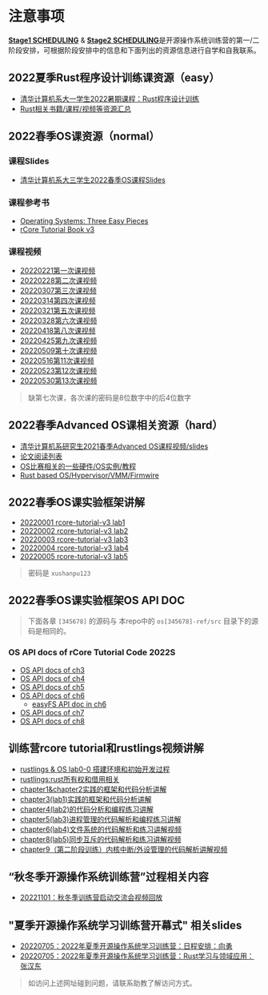 # 注意事项
 [**Stage1 SCHEDULING**](./scheduling.md) & [**Stage2 SCHEDULING**](https://github.com/LearningOS/oscomp-kernel-training)是开源操作系统训练营的第一/二阶段安排，可根据阶段安排中的信息和下面列出的资源信息进行自学和自我联系。


## 2022夏季Rust程序设计训练课资源（easy）

- [清华计算机系大一学生2022暑期课程：Rust程序设计训练](https://lab.cs.tsinghua.edu.cn/rust/)
- [Rust相关书籍/课程/视频等资源汇总](https://github.com/rcore-os/rCore/wiki/study-resource-of-system-programming-in-RUST)

## 2022春季OS课资源（normal）

### 课程Slides

- [清华计算机系大三学生2022春季OS课程Slides](https://learningos.github.io/os-lectures/)

### 课程参考书

- [Operating Systems: Three Easy Pieces](https://pages.cs.wisc.edu/~remzi/OSTEP/)
- [rCore Tutorial Book v3](https://rcore-os.github.io/rCore-Tutorial-Book-v3/)

### 课程视频

- [20220221第一次课视频](https://meeting.tencent.com/v2/cloud-record/share?id=5fcc9ef3-cb43-48f6-9d33-f75f640e8c38&from=3)
- [20220228第二次课视频](https://meeting.tencent.com/v2/cloud-record/share?id=0c2a73ec-238a-453b-8f0f-aaadaeb55eca&from=3)
- [20220307第三次课视频](https://meeting.tencent.com/v2/cloud-record/share?id=c21406cf-96f9-4df6-8cab-af4dbd798769&from=3)
- [20220314第四次课视频](https://meeting.tencent.com/v2/cloud-record/share?id=5dae93b5-6f9d-40b9-86c3-f2c13670ecaf&from=3)
- [20220321第五次课视频](https://meeting.tencent.com/v2/cloud-record/share?id=4e9dc00e-1c95-47b8-bd18-6a24fe2e3450&from=3)
- [20220328第六次课视频](https://meeting.tencent.com/v2/cloud-record/share?id=a48d439c-c161-4a0a-bf75-70024d408526&from=3)
- [20220418第八次课视频](https://meeting.tencent.com/v2/cloud-record/share?id=92b88816-805b-44f0-af5c-227654d5c5bd&from=3)
- [20220425第九次课视频](https://meeting.tencent.com/v2/cloud-record/share?id=622c85a7-6549-4e1d-9ff1-6fb908107791&from=3)
- [20220509第十次课视频](https://meeting.tencent.com/v2/cloud-record/share?id=26487a19-875a-457f-8a89-d0a3ca785915&from=3)
- [20220516第11次课视频](https://meeting.tencent.com/v2/cloud-record/share?id=e45a7ab1-325a-44f1-904d-1bb661daa0dd&from=3)
- [20220523第12次课视频](https://meeting.tencent.com/v2/cloud-record/share?id=5c2c8e4b-f9a0-4228-bb4d-b83c648057a0&from=3)
- [20220530第13次课视频](https://meeting.tencent.com/v2/cloud-record/share?id=34309e7e-3835-4d3f-a056-eceec5598f66&from=3)

> 缺第七次课，各次课的密码是8位数字中的后4位数字

## 2022春季Advanced OS课相关资源（hard）

- [清华计算机系研究生2021春季Advanced OS课程视频/slides](https://www.xuetangx.com/course/thu080917777/3234209)
- [论文阅读列表](https://github.com/chyyuu/aos_course_info/blob/master/readinglist.md)
- [OS比赛相关的一些硬件/OS实例/教程](https://github.com/oscomp/os-competition-info/blob/main/ref-info.md)
- [Rust based OS/Hypervisor/VMM/Firmwire](https://github.com/chyyuu/aos_course_info/blob/master/oslist.md)

## 2022春季OS课实验框架讲解

- [20220001 rcore-tutorial-v3 lab1](https://cloud.tsinghua.edu.cn/f/9440395fad1a44b690f9/)
- [20220002 rcore-tutorial-v3 lab2](https://cloud.tsinghua.edu.cn/f/96e49fe5770b40199d61/)
- [20220003 rcore-tutorial-v3 lab3](https://cloud.tsinghua.edu.cn/f/4e8c590689e448a2893f/)
- [20220004 rcore-tutorial-v3 lab4](https://cloud.tsinghua.edu.cn/f/a44d31de255047ceb1fc/)
- [20220005 rcore-tutorial-v3 lab5](https://cloud.tsinghua.edu.cn/f/7935a70766514c2ca08c/)

> 密码是 `xushanpu123`

## 2022春季OS课实验框架OS API DOC

> 下面各章 ``[345678]`` 的源码与 本repo中的 ``os[345678]-ref/src`` 目录下的源码是相同的。

### OS API docs of rCore Tutorial Code 2022S

- [OS API docs of ch3](https://learningos.github.io/rCore-Tutorial-Code-2022S/ch3/os/index.html)
- [OS API docs of ch4](https://learningos.github.io/rCore-Tutorial-Code-2022S/ch4/os/index.html)
- [OS API docs of ch5](https://learningos.github.io/rCore-Tutorial-Code-2022S/ch5/os/index.html)
- [OS API docs of ch6](https://learningos.github.io/rCore-Tutorial-Code-2022S/ch6/os/index.html)
  - [easyFS API doc in ch6]( https://learningos.github.io/rCore-Tutorial-Code-2022S/ch6/easy_fs/index.html)
- [OS API docs of ch7](https://learningos.github.io/rCore-Tutorial-Code-2022S/ch8/os/index.html)
- [OS API docs of ch8](https://learningos.github.io/rCore-Tutorial-Code-2022S/ch8/os/index.html)

## 训练营rcore tutorial和rustlings视频讲解

- [rustlings & OS lab0-0 搭建环境和初始开发过程](https://www.bilibili.com/video/BV1fY4y1n7up?share_source=copy_web)
- [rustlings:rust所有权和借用相关](https://www.bilibili.com/video/BV1ze4y1R7C9?share_source=copy_web)
- [chapter1&chapter2实践的框架和代码分析讲解](https://cloud.tsinghua.edu.cn/f/254e6cc6921849e29e8c/)
- [chapter3(lab1)实践的框架和代码分析讲解](https://cloud.tsinghua.edu.cn/f/17a7c9d9b57f4838ae5f/)
- [chapter4(lab2)的代码分析和编程练习讲解](https://cloud.tsinghua.edu.cn/f/d44189eff077452e99a5/)
- [chapter5(lab3)进程管理的代码解析和编程练习讲解](https://cloud.tsinghua.edu.cn/f/e2a8b8b54037484fac73/)
- [chapter6(lab4)文件系统的代码解析和练习讲解视频](https://cloud.tsinghua.edu.cn/f/a5d5ece6e5b849a3ae8a/)
- [chapter8(lab5)同步互斥的代码解析和练习讲解视频](https://cloud.tsinghua.edu.cn/f/b6b94ccebe084b31aa6b/)
- [chapter9（第二阶段训练）内核中断/外设管理的代码解析讲解视频](https://cloud.tsinghua.edu.cn/f/1c9706422ad54cad997c/)

## “秋冬季开源操作系统训练营”过程相关内容
- [20221101：秋冬季训练营启动交流会视频回放](https://meeting.tencent.com/v2/cloud-record/share?id=00e0e809-1e03-4f41-8e6a-4e71c0ca1342&from=3)


## "夏季开源操作系统学习训练营开幕式" 相关slides

- [20220705：2022年夏季开源操作系统学习训练营：日程安排：向勇](https://github.com/LearningOS/resrouce-on-rust-based-os-comp2022/blob/main/20220705-%E5%90%91%E5%8B%87-%E5%BC%80%E5%B9%95%E5%BC%8F%E4%B8%8A%E7%9A%84%E4%BB%8B%E7%BB%8D-v4.pdf)
- [20220705：2022年夏季开源操作系统学习训练营：Rust学习与领域应用：张汉东](https://github.com/LearningOS/resrouce-on-rust-based-os-comp2022/blob/main/20220705-%E5%BC%A0%E6%B1%89%E4%B8%9C-Rust%E5%AD%A6%E4%B9%A0%E4%B8%8E%E9%A2%86%E5%9F%9F%E5%BA%94%E7%94%A8.pptx)

> 如访问上述网址碰到问题，请联系助教了解访问方式。
